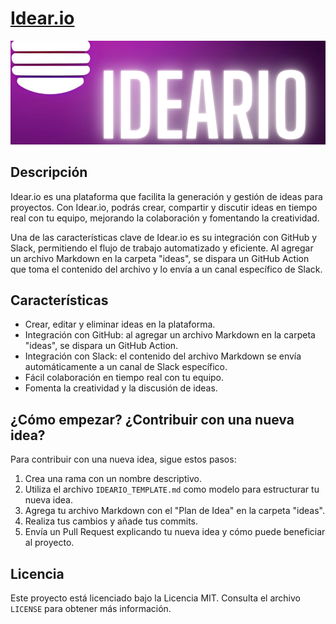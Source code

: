# [Idear.io](https://github.com/Hey-Human/idear.io)
![idear.io](./ba425433-8a64-409e-9ffb-667e25e9a4dd.png)
## Descripción

Idear.io es una plataforma que facilita la generación y gestión de ideas para proyectos. Con Idear.io, podrás crear, compartir y discutir ideas en tiempo real con tu equipo, mejorando la colaboración y fomentando la creatividad.

Una de las características clave de Idear.io es su integración con GitHub y Slack, permitiendo el flujo de trabajo automatizado y eficiente. Al agregar un archivo Markdown en la carpeta "ideas", se dispara un GitHub Action que toma el contenido del archivo y lo envía a un canal específico de Slack.

## Características

- Crear, editar y eliminar ideas en la plataforma.
- Integración con GitHub: al agregar un archivo Markdown en la carpeta "ideas", se dispara un GitHub Action.
- Integración con Slack: el contenido del archivo Markdown se envía automáticamente a un canal de Slack específico.
- Fácil colaboración en tiempo real con tu equipo.
- Fomenta la creatividad y la discusión de ideas.

## ¿Cómo empezar? ¿Contribuir con una nueva idea?

Para contribuir con una nueva idea, sigue estos pasos:

1. Crea una rama con un nombre descriptivo.
2. Utiliza el archivo `IDEARIO_TEMPLATE.md` como modelo para estructurar tu nueva idea.
3. Agrega tu archivo Markdown con el "Plan de Idea" en la carpeta "ideas".
4. Realiza tus cambios y añade tus commits.
5. Envía un Pull Request explicando tu nueva idea y cómo puede beneficiar al proyecto.

## Licencia

Este proyecto está licenciado bajo la Licencia MIT. Consulta el archivo `LICENSE` para obtener más información.